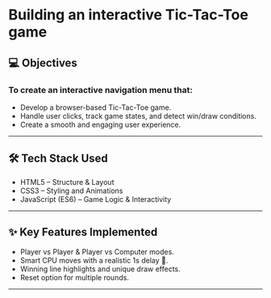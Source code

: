 # Building an interactive Tic-Tac-Toe game

## 💻 Objectives

### To create an interactive navigation menu that:

- Develop a browser-based Tic-Tac-Toe game.
- Handle user clicks, track game states, and detect win/draw conditions.
- Create a smooth and engaging user experience.

---

## 🛠 Tech Stack Used

- HTML5 – Structure & Layout
- CSS3 – Styling and Animations
- JavaScript (ES6) – Game Logic & Interactivity

---

## ✨ Key Features Implemented

- Player vs Player & Player vs Computer modes.
- Smart CPU moves with a realistic 1s delay 🤖.
- Winning line highlights and unique draw effects.
- Reset option for multiple rounds.

---




